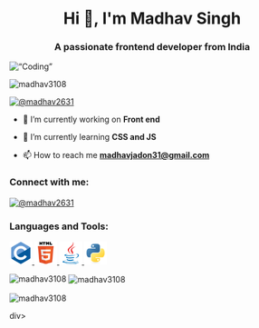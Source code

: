 <h1 align="center">Hi 👋, I'm Madhav Singh</h1>
<h3 align="center">A passionate frontend developer from India</h3>
<img align=“right” alt=“Coding” width=“400” src=“https://www.google.com/url?sa=i&url=https%3A%2F%2Fgithub.com%2Frudrabarad%2FGifs&psig=AOvVaw36anq7kwNXA9AlSXHN1a3x&ust=1669701130641000&source=images&cd=vfe&ved=0CBAQjRxqFwoTCNDB-ceX0PsCFQAAAAAdAAAAABAE”>

<p align="left"> <img src="https://komarev.com/ghpvc/?username=madhav3108&label=Profile%20views&color=0e75b6&style=flat" alt="madhav3108" /> </p>

<p align="left"> <a href="https://twitter.com/@madhav2631" target="blank"><img src="https://img.shields.io/twitter/follow/@madhav2631?logo=twitter&style=for-the-badge" alt="@madhav2631" /></a> </p>

- 🔭 I’m currently working on **Front end**

- 🌱 I’m currently learning **CSS and JS**

- 📫 How to reach me **madhavjadon31@gmail.com**

<h3 align="left">Connect with me:</h3>
<p align="left">
<a href="https://twitter.com/@madhav2631" target="blank"><img align="center" src="https://raw.githubusercontent.com/rahuldkjain/github-profile-readme-generator/master/src/images/icons/Social/twitter.svg" alt="@madhav2631" height="30" width="40" /></a>
</p>

<h3 align="left">Languages and Tools:</h3>
<p align="left"> <a href="https://www.cprogramming.com/" target="_blank" rel="noreferrer"> <img src="https://raw.githubusercontent.com/devicons/devicon/master/icons/c/c-original.svg" alt="c" width="40" height="40"/> </a> <a href="https://www.w3.org/html/" target="_blank" rel="noreferrer"> <img src="https://raw.githubusercontent.com/devicons/devicon/master/icons/html5/html5-original-wordmark.svg" alt="html5" width="40" height="40"/> </a> <a href="https://www.java.com" target="_blank" rel="noreferrer"> <img src="https://raw.githubusercontent.com/devicons/devicon/master/icons/java/java-original.svg" alt="java" width="40" height="40"/> </a> <a href="https://www.python.org" target="_blank" rel="noreferrer"> <img src="https://raw.githubusercontent.com/devicons/devicon/master/icons/python/python-original.svg" alt="python" width="40" height="40"/> </a> </p>

<p><img align="left" src="https://github-readme-stats.vercel.app/api/top-langs?username=madhav3108&show_icons=true&locale=en&layout=compact" alt="madhav3108" /></p>

<p>&nbsp;<img align="center" src="https://github-readme-stats.vercel.app/api?username=madhav3108&show_icons=true&locale=en" alt="madhav3108" /></p>

<p><img align="center" src="https://github-readme-streak-stats.herokuapp.com/?user=madhav3108&" alt="madhav3108" /></p>
div>     
